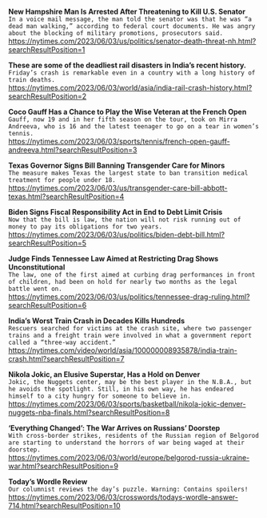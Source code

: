 **New Hampshire Man Is Arrested After Threatening to Kill U.S. Senator**\
`In a voice mail message, the man told the senator was that he was “a dead man walking,” according to federal court documents. He was angry about the blocking of military promotions, prosecutors said.`\
https://nytimes.com/2023/06/03/us/politics/senator-death-threat-nh.html?searchResultPosition=1

**These are some of the deadliest rail disasters in India’s recent history.**\
`Friday’s crash is remarkable even in a country with a long history of train deaths.`\
https://nytimes.com/2023/06/03/world/asia/india-rail-crash-history.html?searchResultPosition=2

**Coco Gauff Has a Chance to Play the Wise Veteran at the French Open**\
`Gauff, now 19 and in her fifth season on the tour, took on Mirra Andreeva, who is 16 and the latest teenager to go on a tear in women’s tennis.`\
https://nytimes.com/2023/06/03/sports/tennis/french-open-gauff-andreeva.html?searchResultPosition=3

**Texas Governor Signs Bill Banning Transgender Care for Minors**\
`The measure makes Texas the largest state to ban transition medical treatment for people under 18.`\
https://nytimes.com/2023/06/03/us/transgender-care-bill-abbott-texas.html?searchResultPosition=4

**Biden Signs Fiscal Responsibility Act in End to Debt Limit Crisis**\
`Now that the bill is law, the nation will not risk running out of money to pay its obligations for two years.`\
https://nytimes.com/2023/06/03/us/politics/biden-debt-bill.html?searchResultPosition=5

**Judge Finds Tennessee Law Aimed at Restricting Drag Shows Unconstitutional**\
`The law, one of the first aimed at curbing drag performances in front of children, had been on hold for nearly two months as the legal battle went on.`\
https://nytimes.com/2023/06/03/us/politics/tennessee-drag-ruling.html?searchResultPosition=6

**India’s Worst Train Crash in Decades Kills Hundreds**\
`Rescuers searched for victims at the crash site, where two passenger trains and a freight train were involved in what a government report called a “three-way accident.”`\
https://nytimes.com/video/world/asia/100000008935878/india-train-crash.html?searchResultPosition=7

**Nikola Jokic, an Elusive Superstar, Has a Hold on Denver**\
`Jokic, the Nuggets center, may be the best player in the N.B.A., but he avoids the spotlight. Still, in his own way, he has endeared himself to a city hungry for someone to believe in.`\
https://nytimes.com/2023/06/03/sports/basketball/nikola-jokic-denver-nuggets-nba-finals.html?searchResultPosition=8

**‘Everything Changed’: The War Arrives on Russians’ Doorstep**\
`With cross-border strikes, residents of the Russian region of Belgorod are starting to understand the horrors of war being waged at their doorstep.`\
https://nytimes.com/2023/06/03/world/europe/belgorod-russia-ukraine-war.html?searchResultPosition=9

**Today’s Wordle Review**\
`Our columnist reviews the day’s puzzle. Warning: Contains spoilers!`\
https://nytimes.com/2023/06/03/crosswords/todays-wordle-answer-714.html?searchResultPosition=10

